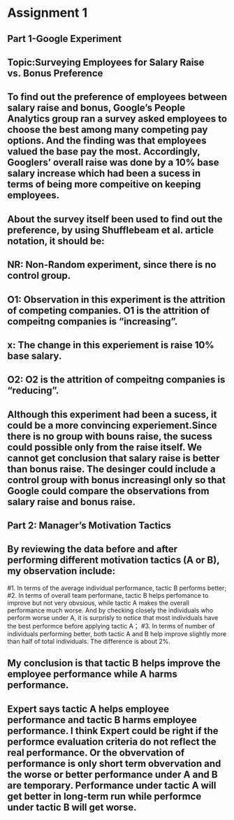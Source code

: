 Assignment 1
================

## Part 1-Google Experiment

## Topic:Surveying Employees for Salary Raise vs. Bonus Preference

## To find out the preference of employees between salary raise and bonus, Google’s People Analytics group ran a survey asked employees to choose the best among many competing pay options. And the finding was that employees valued the base pay the most. Accordingly, Googlers’ overall raise was done by a 10% base salary increase which had been a sucess in terms of being more compeitive on keeping employees.

## About the survey itself been used to find out the preference, by using Shufflebeam et al. article notation, it should be:

## NR: Non-Random experiment, since there is no control group.

## O1: Observation in this experiment is the attrition of competing companies. O1 is the attrition of compeitng companies is “increasing”.

## x: The change in this experiement is raise 10% base salary.

## O2: O2 is the attrition of compeitng companies is “reducing”.

## Although this experiment had been a sucess, it could be a more convincing experiement.Since there is no group with bouns raise, the sucess could possible only from the raise itself. We cannot get conclusion that salary raise is better than bonus raise. The desinger could include a control group with bonus increasingl only so that Google could compare the observations from salary raise and bonus raise.

## Part 2: Manager’s Motivation Tactics

## By reviewing the data before and after performing different motivation tactics (A or B), my observation include:

\#1. In terms of the average individual performance, tactic B performs
better; \#2. In terms of overall team performane, tactic B helps
perfomance to improve but not very obvsious, while tactic A makes the
overall performance much worse. And by checking closely the individuals
who perform worse under A, it is surprisly to notice that most
individuals have the best performce before applying tactic A； \#3. In
terms of number of individuals performing better, both tactic A and B
help improve slightly more than half of total individuals. The
difference is about 2%.

## My conclusion is that tactic B helps improve the employee performance while A harms performance.

## Expert says tactic A helps employee performance and tactic B harms employee performance. I think Expert could be right if the performce evaluation criteria do not reflect the real performance. Or the obvervation of performance is only short term obvervation and the worse or better performance under A and B are temporary. Performance under tactic A will get better in long-term run while performce under tactic B will get worse.
